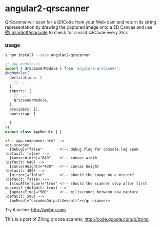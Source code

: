 # angular2-qrscanner
QrScanner will scan for a QRCode from your Web-cam and return its
string representation by drawing the captured image onto a 2D Canvas
and use [@LazarSoft/jsqrcode](https://github.com/LazarSoft/jsqrcode) to check for a valid QRCode every *Xms*

### usage
```bash
$ npm install --save angular2-qrscanner
```

```typescript
// app.module.ts
import { QrScannerModule } from 'angular2-qrscanner';
@NgModule({
  declarations: [
    // ...
  ],
  imports: [
    // ...
    QrScannerModule,
  ],
  providers: [],
  bootstrap: [
      
  ]
})
export class AppModule { }
```

```
<!-- app.component.html -->
<qr-scanner
  [debug]="false"        <!-- debug flag for console.log spam              (default: false) -->
  [canvasWidth]="640"    <!-- canvas width                                 (default: 640) -->
  [canvasHeight]="480"   <!-- canvas height                                (default: 480) -->
  [mirror]="false"       <!-- should the image be a mirror?                (default: false) -->
  [stopAfterScan]="true" <!-- should the scanner stop after first success? (default: true) -->
  [updateTime]="500"     <!-- miliseconds between new capture              (default: 500) -->
  (onRead)="decodedOutput($event)"></qr-scanner>
```


Try it online: http://webqr.com

This is a port of ZXing qrcode scanner, http://code.google.com/p/zxing.
